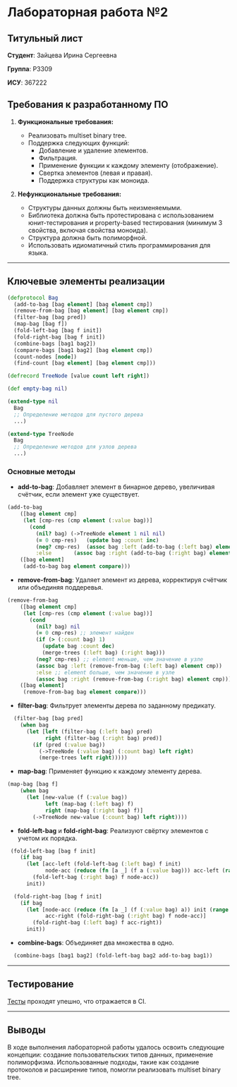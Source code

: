 # Лабораторная работа №2

## Титульный лист

**Студент**: Зайцева Ирина Сергеевна

**Группа**: P3309

**ИСУ**: 367222


## Требования к разработанному ПО

1. **Функциональные требования:**
   - Реализовать multiset binary tree.
   - Поддержка следующих функций:
     - Добавление и удаление элементов.
     - Фильтрация.
     - Применение функции к каждому элементу (отображение).
     - Свертка элементов (левая и правая).
     - Поддержка структуры как моноида.
  
2. **Нефункциональные требования:**
   - Структуры данных должны быть неизменяемыми.
   - Библиотека должна быть протестирована с использованием юнит-тестирования и property-based тестирования (минимум 3 свойства, включая свойства моноида).
   - Структура должна быть полиморфной.
   - Использовать идиоматичный стиль программирования для языка.

---

## Ключевые элементы реализации

```clojure
(defprotocol Bag
  (add-to-bag [bag element] [bag element cmp])
  (remove-from-bag [bag element] [bag element cmp])
  (filter-bag [bag pred])
  (map-bag [bag f])
  (fold-left-bag [bag f init])
  (fold-right-bag [bag f init])
  (combine-bags [bag1 bag2])
  (compare-bags [bag1 bag2] [bag element cmp])
  (count-nodes [node])
  (find-count [bag element] [bag element cmp]))

(defrecord TreeNode [value count left right])

(def empty-bag nil)

(extend-type nil
  Bag
  ;; Определение методов для пустого дерева
  ...)

(extend-type TreeNode
  Bag
  ;; Определение методов для узлов дерева
  ...)
```

### Основные методы
- **add-to-bag**: Добавляет элемент в бинарное дерево, увеличивая счётчик, если элемент уже существует.
```clojure
(add-to-bag
    ([bag element cmp]
     (let [cmp-res (cmp element (:value bag))]
       (cond
         (nil? bag) (->TreeNode element 1 nil nil)
         (= 0 cmp-res)   (update bag :count inc)
         (neg? cmp-res)  (assoc bag :left (add-to-bag (:left bag) element cmp))
         :else       (assoc bag :right (add-to-bag (:right bag) element cmp)))))
    ([bag element]
     (add-to-bag bag element compare)))
```
- **remove-from-bag**: Удаляет элемент из дерева, корректируя счётчик или объединяя поддеревья.
```clojure
(remove-from-bag
    ([bag element cmp]
     (let [cmp-res (cmp element (:value bag))]
       (cond
         (nil? bag) nil
         (= 0 cmp-res) ;; элемент найден
         (if (> (:count bag) 1)
           (update bag :count dec)
           (merge-trees (:left bag) (:right bag)))
         (neg? cmp-res) ;; element меньше, чем значение в узле
         (assoc bag :left (remove-from-bag (:left bag) element cmp))
         :else ;; element больше, чем значение в узле
         (assoc bag :right (remove-from-bag (:right bag) element cmp)))))
    ([bag element]
     (remove-from-bag bag element compare)))
```
- **filter-bag**: Фильтрует элементы дерева по заданному предикату.
```clojure
  (filter-bag [bag pred]
    (when bag
      (let [left (filter-bag (:left bag) pred)
            right (filter-bag (:right bag) pred)]
        (if (pred (:value bag))
          (->TreeNode (:value bag) (:count bag) left right)
          (merge-trees left right)))))
```
- **map-bag**: Применяет функцию к каждому элементу дерева.
```clojure
(map-bag [bag f]
    (when bag
      (let [new-value (f (:value bag))
            left (map-bag (:left bag) f)
            right (map-bag (:right bag) f)]
        (->TreeNode new-value (:count bag) left right))))
```
- **fold-left-bag** и **fold-right-bag**: Реализуют свёртку элементов с учетом их порядка.
```clojure
 (fold-left-bag [bag f init]
    (if bag
      (let [acc-left (fold-left-bag (:left bag) f init)
            node-acc (reduce (fn [a _] (f a (:value bag))) acc-left (range (:count bag)))]
        (fold-left-bag (:right bag) f node-acc))
      init))

  (fold-right-bag [bag f init]
    (if bag
      (let [node-acc (reduce (fn [a _] (f (:value bag) a)) init (range (:count bag)))
            acc-right (fold-right-bag (:right bag) f node-acc)]
        (fold-right-bag (:left bag) f acc-right))
      init))

```
- **combine-bags**: Объединяет два множества в одно.
```clojure
  (combine-bags [bag1 bag2] (fold-left-bag bag2 add-to-bag bag1))
```
---

## Тестирование

[Тесты](/test/laupok2/) проходят упешно, что отражается в CI.

---

## Выводы

В ходе выполнения лабораторной работы удалось освоить следующие концепции: создание пользовательских типов данных, применение полиморфизма. Использованные подходы, такие как создание протоколов и расширение типов, помогли реализовать multiset binary tree.